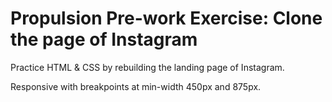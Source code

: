 # Propulsion Pre-work Exercise: Clone the page of Instagram

Practice HTML & CSS by rebuilding the landing page of Instagram.

Responsive with breakpoints at min-width 450px and 875px.